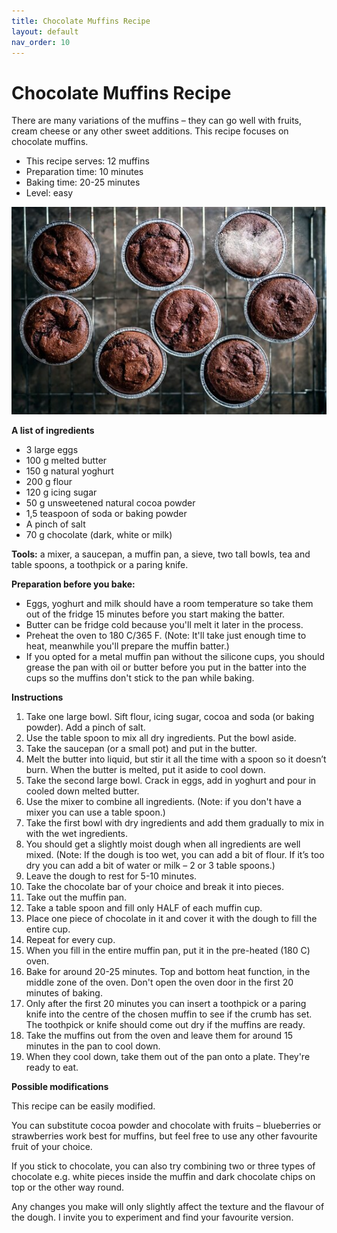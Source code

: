 ```yaml
---
title: Chocolate Muffins Recipe
layout: default
nav_order: 10
---
```




<h1>Chocolate Muffins Recipe</h1>

There are many variations of the muffins – they can go well with fruits, cream cheese or any other sweet additions. This recipe focuses on chocolate muffins.

- This recipe serves: 12 muffins
- Preparation time: 10 minutes
- Baking time: 20-25 minutes
- Level: easy

<p style="text-align: left"><img src="SMALLEST2chocolate_muffins2.jpg"></p>


**A list of ingredients**

- 3 large eggs
- 100 g melted butter
- 150 g natural yoghurt
- 200 g flour
- 120 g icing sugar
- 50 g unsweetened natural cocoa powder
- 1,5 teaspoon of soda or baking powder
- A pinch of salt
- 70 g chocolate (dark, white or milk)


**Tools:** a mixer, a saucepan, a muffin pan, a sieve, two tall bowls, tea and table spoons, a toothpick or a paring knife.

**Preparation before you bake:** 

- Eggs, yoghurt and milk should have a room temperature so take them out of the fridge 15 minutes before you start making the batter.
- Butter can be fridge cold because you'll melt it later in the process.
- Preheat the oven to 180 C/365 F. (Note: It'll take just enough time to heat, meanwhile you'll prepare the muffin batter.)
- If you opted for a metal muffin pan without the silicone cups, you should grease the pan with oil or butter before you put in the batter into the cups so the muffins don't stick to the pan while baking.

**Instructions**

1. Take one large bowl. Sift flour, icing sugar, cocoa and soda (or baking powder). Add a pinch of salt.
2. Use the table spoon to mix all dry ingredients. Put the bowl aside.
3. Take the saucepan (or a small pot) and put in the butter.
4. Melt the butter into liquid, but stir it all the time with a spoon so it doesn’t burn. When the butter is melted, put it aside to cool down.
5. Take the second large bowl. Crack in eggs, add in yoghurt and pour in cooled down melted butter.
6. Use the mixer to combine all ingredients. (Note: if you don't have a mixer you can use a table spoon.)
7. Take the first bowl with dry ingredients and add them gradually to mix in with the wet ingredients. 
8. You should get a slightly moist dough when all ingredients are well mixed. (Note: If the dough is too wet, you can add a bit of flour. If it’s too dry you can add a bit of water or milk – 2 or 3 table spoons.)
9. Leave the dough to rest for 5-10 minutes.
10. Take the chocolate bar of your choice and break it into pieces.
11. Take out the muffin pan.
12. Take a table spoon and fill only HALF of each muffin cup.
13. Place one piece of chocolate in it and cover it with the dough to fill the entire cup.
14. Repeat for every cup.
15. When you fill in the entire muffin pan, put it in the pre-heated (180 C) oven.
16. Bake for around 20-25 minutes. Top and bottom heat function, in the middle zone of the oven. Don't open the oven door in the first 20 minutes of baking.
17. Only after the first 20 minutes you can insert a toothpick or a paring knife into the centre of the chosen muffin to see if the crumb has set. The toothpick or knife should come out dry if the muffins are ready.
18. Take the muffins out from the oven and leave them for around 15 minutes in the pan to cool down.
19. When they cool down, take them out of the pan onto a plate. They're ready to eat.

**Possible modifications**

This recipe can be easily modified. 

You can substitute cocoa powder and chocolate with fruits – blueberries or strawberries work best for muffins, but feel free to use any other favourite fruit of your choice.

If you stick to chocolate, you can also try combining two or three types of chocolate e.g. white pieces inside the muffin and dark chocolate chips on top or the other way round.

Any changes you make will only slightly affect the texture and the flavour of the dough. I invite you to experiment and find your favourite version. 
